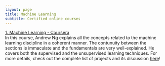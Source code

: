 ```yaml
---
layout: page
title: Machine Learning
subtitle: Certified online courses
---
```


[1. Machine Learning - Coursera](https://www.coursera.org/learn/machine-learning)    
In this course, Andrew Ng explains all the concepts related to the machine learning discipline in a coherent manner. The contunuity between the sections is immaculate and the fundamentals are very well-explained. He covers both the supervised and the unsupervised learning techniques. For more details, check out the complete list of projects and its discussion [here]()! 
